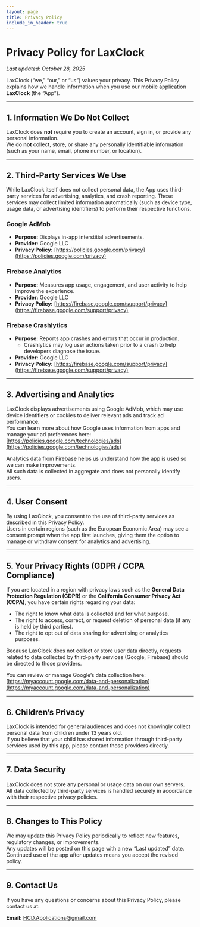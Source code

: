 ```yaml
---
layout: page
title: Privacy Policy
include_in_header: true
---
```


# Privacy Policy for LaxClock

_Last updated: October 28, 2025_

LaxClock (“we,” “our,” or “us”) values your privacy. This Privacy Policy explains how we handle information when you use our mobile application **LaxClock** (the “App”).

---

## 1. Information We Do Not Collect

LaxClock does **not** require you to create an account, sign in, or provide any personal information.  
We do **not** collect, store, or share any personally identifiable information (such as your name, email, phone number, or location).

---

## 2. Third-Party Services We Use

While LaxClock itself does not collect personal data, the App uses third-party services for advertising, analytics, and crash reporting. These services may collect limited information automatically (such as device type, usage data, or advertising identifiers) to perform their respective functions.

### Google AdMob
- **Purpose:** Displays in-app interstitial advertisements.
- **Provider:** Google LLC
- **Privacy Policy:** [https://policies.google.com/privacy](https://policies.google.com/privacy)

### Firebase Analytics
- **Purpose:** Measures app usage, engagement, and user activity to help improve the experience.
- **Provider:** Google LLC
- **Privacy Policy:** [https://firebase.google.com/support/privacy](https://firebase.google.com/support/privacy)

### Firebase Crashlytics
- **Purpose:** Reports app crashes and errors that occur in production.
    - Crashlytics may log user actions taken prior to a crash to help developers diagnose the issue.
- **Provider:** Google LLC
- **Privacy Policy:** [https://firebase.google.com/support/privacy](https://firebase.google.com/support/privacy)

---

## 3. Advertising and Analytics

LaxClock displays advertisements using Google AdMob, which may use device identifiers or cookies to deliver relevant ads and track ad performance.  
You can learn more about how Google uses information from apps and manage your ad preferences here:  
[https://policies.google.com/technologies/ads](https://policies.google.com/technologies/ads)

Analytics data from Firebase helps us understand how the app is used so we can make improvements.  
All such data is collected in aggregate and does not personally identify users.

---

## 4. User Consent

By using LaxClock, you consent to the use of third-party services as described in this Privacy Policy.  
Users in certain regions (such as the European Economic Area) may see a consent prompt when the app first launches, giving them the option to manage or withdraw consent for analytics and advertising.

---

## 5. Your Privacy Rights (GDPR / CCPA Compliance)

If you are located in a region with privacy laws such as the **General Data Protection Regulation (GDPR)** or the **California Consumer Privacy Act (CCPA)**, you have certain rights regarding your data:

- The right to know what data is collected and for what purpose.
- The right to access, correct, or request deletion of personal data (if any is held by third parties).
- The right to opt out of data sharing for advertising or analytics purposes.

Because LaxClock does not collect or store user data directly, requests related to data collected by third-party services (Google, Firebase) should be directed to those providers.

You can review or manage Google’s data collection here:  
[https://myaccount.google.com/data-and-personalization](https://myaccount.google.com/data-and-personalization)

---

## 6. Children’s Privacy

LaxClock is intended for general audiences and does not knowingly collect personal data from children under 13 years old.  
If you believe that your child has shared information through third-party services used by this app, please contact those providers directly.

---

## 7. Data Security

LaxClock does not store any personal or usage data on our own servers.  
All data collected by third-party services is handled securely in accordance with their respective privacy policies.

---

## 8. Changes to This Policy

We may update this Privacy Policy periodically to reflect new features, regulatory changes, or improvements.  
Any updates will be posted on this page with a new “Last updated” date. Continued use of the app after updates means you accept the revised policy.

---

## 9. Contact Us

If you have any questions or concerns about this Privacy Policy, please contact us at:

**Email:** HCD.Applications@gmail.com

